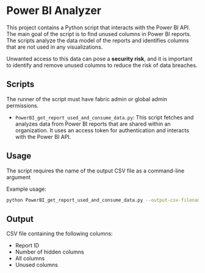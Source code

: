 # Power BI Analyzer

This project contains a Python script that interacts with the Power BI API. The main goal of the script is to find unused columns in Power BI reports. The scripts analyze the data model of the reports and identifies columns that are not used in any visualizations. 

Unwanted access to this data can pose a __security risk__, and it is important to identify and remove unused columns to reduce the risk of data breaches.

## Scripts

The runner of the script must have fabric admin or global admin permissions.

- `PowerBI_get_report_used_and_consume_data.py`: This script fetches and analyzes data from Power BI reports that are shared within an organization. It uses an access token for authentication and interacts with the Power BI API. 

## Usage

The script requires the name of the output CSV file as a command-line argument

Example usage:

```bash
python PowerBI_get_report_used_and_consume_data.py --output-csv-filename output.csv
```

## Output
CSV file containing the following columns:
* Report ID
* Number of hidden columns
* All columns
* Unused columns
